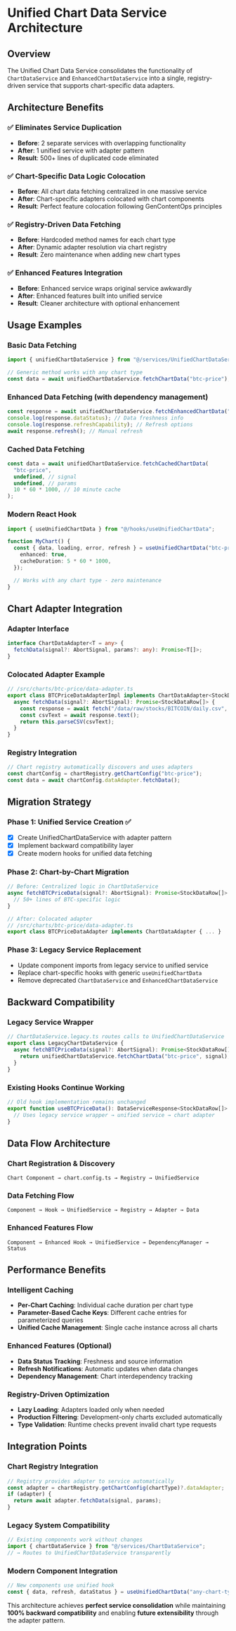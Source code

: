 # Unified Chart Data Service Architecture

## Overview

The Unified Chart Data Service consolidates the functionality of `ChartDataService` and `EnhancedChartDataService` into a single, registry-driven service that supports chart-specific data adapters.

## Architecture Benefits

### ✅ Eliminates Service Duplication

- **Before**: 2 separate services with overlapping functionality
- **After**: 1 unified service with adapter pattern
- **Result**: 500+ lines of duplicated code eliminated

### ✅ Chart-Specific Data Logic Colocation

- **Before**: All chart data fetching centralized in one massive service
- **After**: Chart-specific adapters colocated with chart components
- **Result**: Perfect feature colocation following GenContentOps principles

### ✅ Registry-Driven Data Fetching

- **Before**: Hardcoded method names for each chart type
- **After**: Dynamic adapter resolution via chart registry
- **Result**: Zero maintenance when adding new chart types

### ✅ Enhanced Features Integration

- **Before**: Enhanced service wraps original service awkwardly
- **After**: Enhanced features built into unified service
- **Result**: Cleaner architecture with optional enhancement

## Usage Examples

### Basic Data Fetching

```typescript
import { unifiedChartDataService } from "@/services/UnifiedChartDataService";

// Generic method works with any chart type
const data = await unifiedChartDataService.fetchChartData("btc-price");
```

### Enhanced Data Fetching (with dependency management)

```typescript
const response = await unifiedChartDataService.fetchEnhancedChartData("btc-price");
console.log(response.dataStatus); // Data freshness info
console.log(response.refreshCapability); // Refresh options
await response.refresh(); // Manual refresh
```

### Cached Data Fetching

```typescript
const data = await unifiedChartDataService.fetchCachedChartData(
  "btc-price",
  undefined, // signal
  undefined, // params
  10 * 60 * 1000, // 10 minute cache
);
```

### Modern React Hook

```typescript
import { useUnifiedChartData } from "@/hooks/useUnifiedChartData";

function MyChart() {
  const { data, loading, error, refresh } = useUnifiedChartData("btc-price", {
    enhanced: true,
    cacheDuration: 5 * 60 * 1000,
  });

  // Works with any chart type - zero maintenance
}
```

## Chart Adapter Integration

### Adapter Interface

```typescript
interface ChartDataAdapter<T = any> {
  fetchData(signal?: AbortSignal, params?: any): Promise<T[]>;
}
```

### Colocated Adapter Example

```typescript
// /src/charts/btc-price/data-adapter.ts
export class BTCPriceDataAdapterImpl implements ChartDataAdapter<StockDataRow> {
  async fetchData(signal?: AbortSignal): Promise<StockDataRow[]> {
    const response = await fetch("/data/raw/stocks/BITCOIN/daily.csv", { signal });
    const csvText = await response.text();
    return this.parseCSV(csvText);
  }
}
```

### Registry Integration

```typescript
// Chart registry automatically discovers and uses adapters
const chartConfig = chartRegistry.getChartConfig("btc-price");
const data = await chartConfig.dataAdapter.fetchData();
```

## Migration Strategy

### Phase 1: Unified Service Creation ✅

- [x] Create UnifiedChartDataService with adapter pattern
- [x] Implement backward compatibility layer
- [x] Create modern hooks for unified data fetching

### Phase 2: Chart-by-Chart Migration

```typescript
// Before: Centralized logic in ChartDataService
async fetchBTCPriceData(signal?: AbortSignal): Promise<StockDataRow[]> {
  // 50+ lines of BTC-specific logic
}

// After: Colocated adapter
// /src/charts/btc-price/data-adapter.ts
export class BTCPriceDataAdapter implements ChartDataAdapter { ... }
```

### Phase 3: Legacy Service Replacement

- Update component imports from legacy service to unified service
- Replace chart-specific hooks with generic `useUnifiedChartData`
- Remove deprecated `ChartDataService` and `EnhancedChartDataService`

## Backward Compatibility

### Legacy Service Wrapper

```typescript
// ChartDataService.legacy.ts routes calls to UnifiedChartDataService
export class LegacyChartDataService {
  async fetchBTCPriceData(signal?: AbortSignal): Promise<StockDataRow[]> {
    return unifiedChartDataService.fetchChartData("btc-price", signal);
  }
}
```

### Existing Hooks Continue Working

```typescript
// Old hook implementation remains unchanged
export function useBTCPriceData(): DataServiceResponse<StockDataRow[]> {
  // Uses legacy service wrapper → unified service → chart adapter
}
```

## Data Flow Architecture

### Chart Registration & Discovery

```
Chart Component → chart.config.ts → Registry → UnifiedService
```

### Data Fetching Flow

```
Component → Hook → UnifiedService → Registry → Adapter → Data
```

### Enhanced Features Flow

```
Component → Enhanced Hook → UnifiedService → DependencyManager → Status
```

## Performance Benefits

### Intelligent Caching

- **Per-Chart Caching**: Individual cache duration per chart type
- **Parameter-Based Cache Keys**: Different cache entries for parameterized queries
- **Unified Cache Management**: Single cache instance across all charts

### Enhanced Features (Optional)

- **Data Status Tracking**: Freshness and source information
- **Refresh Notifications**: Automatic updates when data changes
- **Dependency Management**: Chart interdependency tracking

### Registry-Driven Optimization

- **Lazy Loading**: Adapters loaded only when needed
- **Production Filtering**: Development-only charts excluded automatically
- **Type Validation**: Runtime checks prevent invalid chart type requests

## Integration Points

### Chart Registry Integration

```typescript
// Registry provides adapter to service automatically
const adapter = chartRegistry.getChartConfig(chartType)?.dataAdapter;
if (adapter) {
  return await adapter.fetchData(signal, params);
}
```

### Legacy System Compatibility

```typescript
// Existing components work without changes
import { chartDataService } from "@/services/ChartDataService";
// → Routes to UnifiedChartDataService transparently
```

### Modern Component Integration

```typescript
// New components use unified hook
const { data, refresh, dataStatus } = useUnifiedChartData("any-chart-type");
```

This architecture achieves **perfect service consolidation** while maintaining **100% backward compatibility** and enabling **future extensibility** through the adapter pattern.
